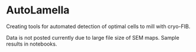 # AutoLamella
Creating tools for automated detection of optimal cells to mill with cryo-FIB.

Data is not posted currently due to large file size of SEM maps. Sample results in notebooks.
